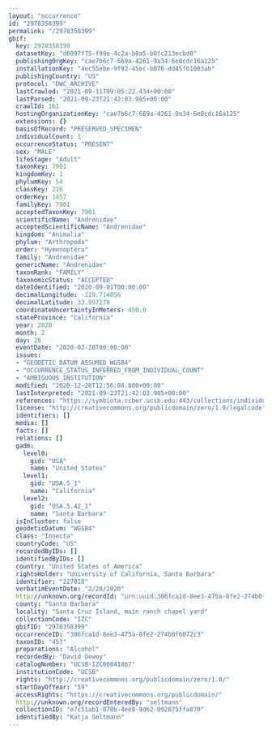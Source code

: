 ```yaml
---
layout: "occurrence"
id: "2978358399"
permalink: "/2978358399"
gbif:
  key: 2978358399
  datasetKey: "d6097f75-f99e-4c2a-b8a5-b0fc213ecbd0"
  publishingOrgKey: "cae7b6c7-669a-4261-9a34-6e8cdc16a125"
  installationKey: "4ec55ebe-9f92-45ec-b076-dd45f61003ab"
  publishingCountry: "US"
  protocol: "DWC_ARCHIVE"
  lastCrawled: "2021-09-11T09:05:22.434+00:00"
  lastParsed: "2021-09-23T21:42:03.985+00:00"
  crawlId: 161
  hostingOrganizationKey: "cae7b6c7-669a-4261-9a34-6e8cdc16a125"
  extensions: {}
  basisOfRecord: "PRESERVED_SPECIMEN"
  individualCount: 1
  occurrenceStatus: "PRESENT"
  sex: "MALE"
  lifeStage: "Adult"
  taxonKey: 7901
  kingdomKey: 1
  phylumKey: 54
  classKey: 216
  orderKey: 1457
  familyKey: 7901
  acceptedTaxonKey: 7901
  scientificName: "Andrenidae"
  acceptedScientificName: "Andrenidae"
  kingdom: "Animalia"
  phylum: "Arthropoda"
  order: "Hymenoptera"
  family: "Andrenidae"
  genericName: "Andrenidae"
  taxonRank: "FAMILY"
  taxonomicStatus: "ACCEPTED"
  dateIdentified: "2020-09-01T00:00:00"
  decimalLongitude: -119.714056
  decimalLatitude: 33.997278
  coordinateUncertaintyInMeters: 450.0
  stateProvince: "California"
  year: 2020
  month: 2
  day: 28
  eventDate: "2020-02-28T00:00:00"
  issues:
  - "GEODETIC_DATUM_ASSUMED_WGS84"
  - "OCCURRENCE_STATUS_INFERRED_FROM_INDIVIDUAL_COUNT"
  - "AMBIGUOUS_INSTITUTION"
  modified: "2020-12-28T12:56:04.000+00:00"
  lastInterpreted: "2021-09-23T21:42:03.985+00:00"
  references: "https://symbiota.ccber.ucsb.edu:443/collections/individual/index.php?occid=227018"
  license: "http://creativecommons.org/publicdomain/zero/1.0/legalcode"
  identifiers: []
  media: []
  facts: []
  relations: []
  gadm:
    level0:
      gid: "USA"
      name: "United States"
    level1:
      gid: "USA.5_1"
      name: "California"
    level2:
      gid: "USA.5.42_1"
      name: "Santa Barbara"
  isInCluster: false
  geodeticDatum: "WGS84"
  class: "Insecta"
  countryCode: "US"
  recordedByIDs: []
  identifiedByIDs: []
  country: "United States of America"
  rightsHolder: "University of California, Santa Barbara"
  identifier: "227018"
  verbatimEventDate: "2/28/2020"
  http://unknown.org/recordId: "urn:uuid:306fca1d-8ee3-475a-8fe2-274b0f6072c3"
  county: "Santa Barbara"
  locality: "Santa Cruz Island, main ranch chapel yard"
  collectionCode: "IZC"
  gbifID: "2978358399"
  occurrenceID: "306fca1d-8ee3-475a-8fe2-274b0f6072c3"
  taxonID: "457"
  preparations: "Alcohol"
  recordedBy: "David Dewey"
  catalogNumber: "UCSB-IZC00041867"
  institutionCode: "UCSB"
  rights: "http://creativecommons.org/publicdomain/zero/1.0/"
  startDayOfYear: "59"
  accessRights: "https://creativecommons.org/publicdomain/"
  http://unknown.org/recordEnteredBy: "seltmann"
  collectionID: "e7c51ab1-870b-4ee8-9d62-092875ffa870"
  identifiedBy: "Katja Seltmann"
---
```

